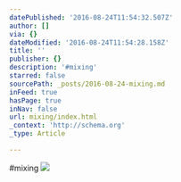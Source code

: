 ```yaml
---
datePublished: '2016-08-24T11:54:32.507Z'
author: []
via: {}
dateModified: '2016-08-24T11:54:28.158Z'
title: ''
publisher: {}
description: '#mixing'
starred: false
sourcePath: _posts/2016-08-24-mixing.md
inFeed: true
hasPage: true
inNav: false
url: mixing/index.html
_context: 'http://schema.org'
_type: Article

---
```

\#mixing
![](https://the-grid-user-content.s3-us-west-2.amazonaws.com/f6ac6dba-710c-4e88-90c1-e6f23a0a369d.jpg)